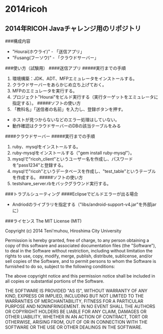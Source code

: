 2014ricoh
=========

2014年RICOH Javaチャレンジ用のリポジトリ
---------

###構成内容
 * "Hourai(ホウライ)" - 「送信アプリ」
 * "Fusang(フーソウ)" - 「クラウドサーバー」
 
###使い方（試験用）
####送信アプリ
#####実行までの手順
 1. 環境構築：JDK、ADT、MFPエミュレータをインストールする。
 2. クラウドサーバーをあらかじめ立ち上げておく。
 3. MFPのエミュレータを実行する。
 4. プロジェクト"Hourai"をビルド実行する（実行ターゲットをエミュレータに指定する）。
#####ソフトの使い方
 1. 「教科名」「送信者の名前」を入力し、登録ボタンを押す。
 * ホストが見つからないなどのエラー処理はしていない。
 * 動作確認はクラウドサーバーのDBの該当テーブルをみる

####クラウドサーバー
#####実行までの手順
 1. ruby、mysqlをインストールする。
 2. ruby-mysqlをインストールする（"gem install ruby-mysql"）。
 2. mysqlで"ricoh_client"というユーザー名を作成し、パスワードを"pass1234"と登録する。
 3. mysqlで"ricoh"というデータベースを作成し、"test_table"というテーブルを作成する。
#####ソフトの使い方
 1. testshare_server.rbをバックグラウンド実行する。

###トラブルシューティング
####Eclipseでビルドエラーが出る場合
 * Andriodのライブラリを指定する（"libs/android-support-v4.jar"を外部jarに）

###ライセンス
The MIT License (MIT)

Copyright (c) 2014 Teni'muhou, Hiroshima City University

Permission is hereby granted, free of charge, to any person obtaining a copy of
this software and associated documentation files (the "Software"), to deal in
the Software without restriction, including without limitation the rights to
use, copy, modify, merge, publish, distribute, sublicense, and/or sell copies of
the Software, and to permit persons to whom the Software is furnished to do so,
subject to the following conditions:

The above copyright notice and this permission notice shall be included in all
copies or substantial portions of the Software.

THE SOFTWARE IS PROVIDED "AS IS", WITHOUT WARRANTY OF ANY KIND, EXPRESS OR
IMPLIED, INCLUDING BUT NOT LIMITED TO THE WARRANTIES OF MERCHANTABILITY, FITNESS
FOR A PARTICULAR PURPOSE AND NONINFRINGEMENT. IN NO EVENT SHALL THE AUTHORS OR
COPYRIGHT HOLDERS BE LIABLE FOR ANY CLAIM, DAMAGES OR OTHER LIABILITY, WHETHER
IN AN ACTION OF CONTRACT, TORT OR OTHERWISE, ARISING FROM, OUT OF OR IN
CONNECTION WITH THE SOFTWARE OR THE USE OR OTHER DEALINGS IN THE SOFTWARE.
